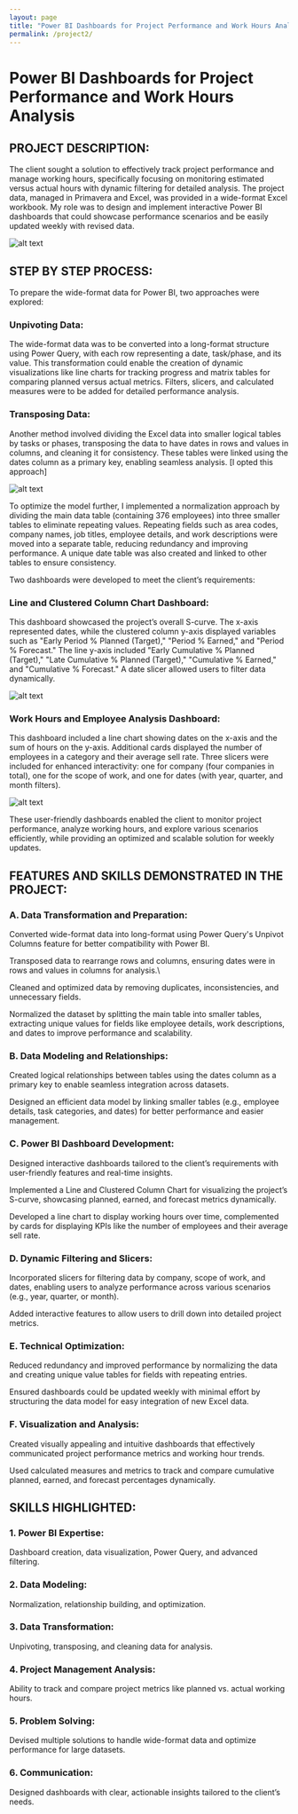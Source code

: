 ```yaml
---
layout: page
title: "Power BI Dashboards for Project Performance and Work Hours Analysis"
permalink: /project2/
---
```


# Power BI Dashboards for Project Performance and Work Hours Analysis

## PROJECT DESCRIPTION:

The client sought a solution to effectively track project performance and manage working hours, specifically focusing on monitoring estimated versus actual hours with dynamic filtering for detailed analysis. The project data, managed in Primavera and Excel, was provided in a wide-format Excel workbook. My role was to design and implement interactive Power BI dashboards that could showcase performance scenarios and be easily updated weekly with revised data.

![alt text](image.png)

## STEP BY STEP PROCESS:

To prepare the wide-format data for Power BI, two approaches were explored:

### Unpivoting Data: 
The wide-format data was to be converted into a long-format structure using Power Query, with each row representing a date, task/phase, and its value. This transformation could enable the creation of dynamic visualizations like line charts for tracking progress and matrix tables for comparing planned versus actual metrics. Filters, slicers, and calculated measures were to be added for detailed performance analysis.

### Transposing Data: 
Another method involved dividing the Excel data into smaller logical tables by tasks or phases, transposing the data to have dates in rows and values in columns, and cleaning it for consistency. These tables were linked using the dates column as a primary key, enabling seamless analysis. [I opted this approach]

![alt text](image-1.png)

To optimize the model further, I implemented a normalization approach by dividing the main data table (containing 376 employees) into three smaller tables to eliminate repeating values. Repeating fields such as area codes, company names, job titles, employee details, and work descriptions were moved into a separate table, reducing redundancy and improving performance. A unique date table was also created and linked to other tables to ensure consistency.

Two dashboards were developed to meet the client’s requirements:

### Line and Clustered Column Chart Dashboard: 
This dashboard showcased the project’s overall S-curve. The x-axis represented dates, while the clustered column y-axis displayed variables such as "Early Period % Planned (Target)," "Period % Earned," and "Period % Forecast." The line y-axis included "Early Cumulative % Planned (Target)," "Late Cumulative % Planned (Target)," "Cumulative % Earned," and "Cumulative % Forecast." A date slicer allowed users to filter data dynamically.

![alt text](image-2.png)

### Work Hours and Employee Analysis Dashboard: 
This dashboard included a line chart showing dates on the x-axis and the sum of hours on the y-axis. Additional cards displayed the number of employees in a category and their average sell rate. Three slicers were included for enhanced interactivity: one for company (four companies in total), one for the scope of work, and one for dates (with year, quarter, and month filters). 

![alt text](image-3.png)

These user-friendly dashboards enabled the client to monitor project performance, analyze working hours, and explore various scenarios efficiently, while providing an optimized and scalable solution for weekly updates.

## FEATURES AND SKILLS DEMONSTRATED IN THE PROJECT:

### A. Data Transformation and Preparation:

Converted wide-format data into long-format using Power Query's Unpivot Columns feature for better compatibility with Power BI.

Transposed data to rearrange rows and columns, ensuring dates were in rows and values in columns for analysis.\

Cleaned and optimized data by removing duplicates, inconsistencies, and unnecessary fields.

Normalized the dataset by splitting the main table into smaller tables, extracting unique values for fields like employee details, work descriptions, and dates to improve performance and scalability.

### B. Data Modeling and Relationships:

Created logical relationships between tables using the dates column as a primary key to enable seamless integration across datasets.

Designed an efficient data model by linking smaller tables (e.g., employee details, task categories, and dates) for better performance and easier management.

### C. Power BI Dashboard Development:

Designed interactive dashboards tailored to the client’s requirements with user-friendly features and real-time insights.

Implemented a Line and Clustered Column Chart for visualizing the project’s S-curve, showcasing planned, earned, and forecast metrics dynamically.

Developed a line chart to display working hours over time, complemented by cards for displaying KPIs like the number of employees and their average sell rate.

### D. Dynamic Filtering and Slicers:

Incorporated slicers for filtering data by company, scope of work, and dates, enabling users to analyze performance across various scenarios (e.g., year, quarter, or month).

Added interactive features to allow users to drill down into detailed project metrics.

### E. Technical Optimization:

Reduced redundancy and improved performance by normalizing the data and creating unique value tables for fields with repeating entries.

Ensured dashboards could be updated weekly with minimal effort by structuring the data model for easy integration of new Excel data.

### F. Visualization and Analysis:

Created visually appealing and intuitive dashboards that effectively communicated project performance metrics and working hour trends.

Used calculated measures and metrics to track and compare cumulative planned, earned, and forecast percentages dynamically.

## SKILLS HIGHLIGHTED:
 
### 1. Power BI Expertise: 
Dashboard creation, data visualization, Power Query, and advanced filtering.

### 2. Data Modeling: 
Normalization, relationship building, and optimization.

### 3. Data Transformation: 
Unpivoting, transposing, and cleaning data for analysis.

### 4. Project Management Analysis: 
Ability to track and compare project metrics like planned vs. actual working hours.

### 5. Problem Solving: 
Devised multiple solutions to handle wide-format data and optimize performance for large datasets.

### 6. Communication: 
Designed dashboards with clear, actionable insights tailored to the client’s needs.